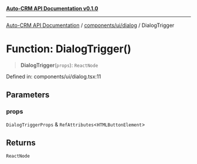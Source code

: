 [**Auto-CRM API Documentation v0.1.0**](../../../../README.md)

***

[Auto-CRM API Documentation](../../../../README.md) / [components/ui/dialog](../README.md) / DialogTrigger

# Function: DialogTrigger()

> **DialogTrigger**(`props`): `ReactNode`

Defined in: components/ui/dialog.tsx:11

## Parameters

### props

`DialogTriggerProps` & `RefAttributes`\<`HTMLButtonElement`\>

## Returns

`ReactNode`
